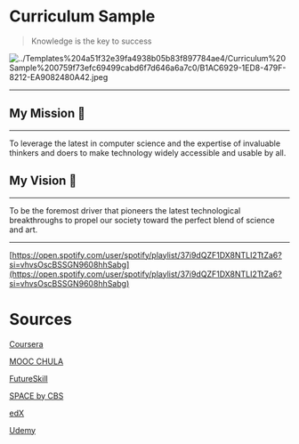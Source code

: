 # Curriculum Sample

> Knowledge is the key to success

![../Templates%204a51f32e39fa4938b05b83f897784ae4/Curriculum%20Sample%200759f73efc69499cabd6f7d646a6a7c0/B1AC6929-1ED8-479F-8212-EA9082480A42.jpeg](../Templates%204a51f32e39fa4938b05b83f897784ae4/Curriculum%20Sample%200759f73efc69499cabd6f7d646a6a7c0/B1AC6929-1ED8-479F-8212-EA9082480A42.jpeg)

---

## My Mission 🎯

---

To leverage the latest in computer science and the expertise of invaluable thinkers and doers to make technology widely accessible and usable by all.

## My Vision 👀

---

To be the foremost driver that pioneers the latest technological breakthroughs to propel our society toward the perfect blend of science and art.

---

[https://open.spotify.com/user/spotify/playlist/37i9dQZF1DX8NTLI2TtZa6?si=vhvsOscBSSGN9608hhSabg](https://open.spotify.com/user/spotify/playlist/37i9dQZF1DX8NTLI2TtZa6?si=vhvsOscBSSGN9608hhSabg)

# Sources

[Coursera](Curriculum%20Sample%209498909ef3e8482f9996901dc189c82a/Coursera%208cac8af3eac648cc8fb3342b355eb04b.md)

[MOOC CHULA](Curriculum%20Sample%209498909ef3e8482f9996901dc189c82a/MOOC%20CHULA%202f4478d39f7e4c7489ff07f75064586f.md)

[FutureSkill](Curriculum%20Sample%209498909ef3e8482f9996901dc189c82a/FutureSkill%2062e8d37d659a4e75807e927a9df7ffea.md)

[SPACE by CBS](Curriculum%20Sample%209498909ef3e8482f9996901dc189c82a/SPACE%20by%20CBS%203e2a25f88971439fad6c6d87d8578c1d.md)

[edX](Curriculum%20Sample%209498909ef3e8482f9996901dc189c82a/edX%206aa32e5845224baf90c402432cbe67b6.md)

[Udemy](Curriculum%20Sample%209498909ef3e8482f9996901dc189c82a/Udemy%20a9e295dfad0e4be99ee48ccec464e138.md)
